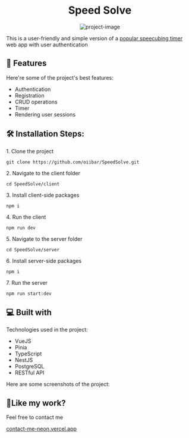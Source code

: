 <h1 align="center" id="title">Speed Solve</h1>

<p align="center"><img src="https://socialify.git.ci/oiibar/SpeedSolve/image?language=1&name=1&owner=1&pattern=Solid&theme=Light" alt="project-image"></p>

<p id="description">This is a user-friendly and simple version of a <a href="https://cstimer.net/">popular speecubing timer</a> web app with user authentication</p>

<h2>🧐 Features</h2>

Here're some of the project's best features:

- Authentication
- Registration
- CRUD operations
- Timer
- Rendering user sessions

<h2>🛠️ Installation Steps:</h2>

<p>1. Clone the project</p>

```
git clone https://github.com/oiibar/SpeedSolve.git
```

<p>2. Navigate to the client folder</p>

```
cd SpeedSolve/client
```

<p>3. Install client-side packages</p>

```
npm i
```

<p>4. Run the client</p>

```
npm run dev
```

<p>5. Navigate to the server folder</p>

```
cd SpeedSolve/server
```

<p>6. Install server-side packages</p>

```
npm i
```

<p>7. Run the server</p>

```
npm run start:dev
```

<h2>💻 Built with</h2>

Technologies used in the project:

- VueJS
- Pinia
- TypeScript
- NestJS
- PostgreSQL
- RESTful API

Here are some screenshots of the project:

<p align="center">
  
</p>

<h2>💖Like my work?</h2>

Feel free to contact me<p><a href="contact-me-neon.vercel.app">contact-me-neon.vercel.app</a></p>
